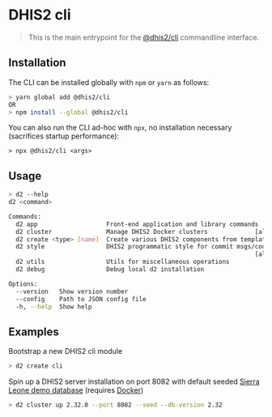 # DHIS2 cli

> This is the main entrypoint for the [@dhis2/cli](https://github.com/dhis2/cli)
> commandline interface.

## Installation

The CLI can be installed globally with `npm` or `yarn` as follows:

```sh
> yarn global add @dhis2/cli
OR
> npm install --global @dhis2/cli
```

You can also run the CLI ad-hoc with `npx`, no installation necessary (sacrifices startup performance):

```
> npx @dhis2/cli <args>
```

## Usage

```sh
> d2 --help
d2 <command>

Commands:
  d2 app                   Front-end application and library commands
  d2 cluster               Manage DHIS2 Docker clusters             [aliases: c]
  d2 create <type> [name]  Create various DHIS2 components from templates
  d2 style                 DHIS2 programmatic style for commit msgs/code
                                                                    [aliases: s]
  d2 utils                 Utils for miscellaneous operations
  d2 debug                 Debug local d2 installation

Options:
  --version   Show version number                                      [boolean]
  --config    Path to JSON config file
  -h, --help  Show help                                                [boolean]
```

## Examples

Bootstrap a new DHIS2 cli module

```sh
> d2 create cli
```

Spin up a DHIS2 server installation on port 8082 with default seeded [Sierra Leone demo database](https://github.com/dhis2/dhis2-demo-db) (requires [Docker](https://www.docker.com/products/docker-desktop))

```sh
> d2 cluster up 2.32.0 --port 8082 --seed --db-version 2.32
```
